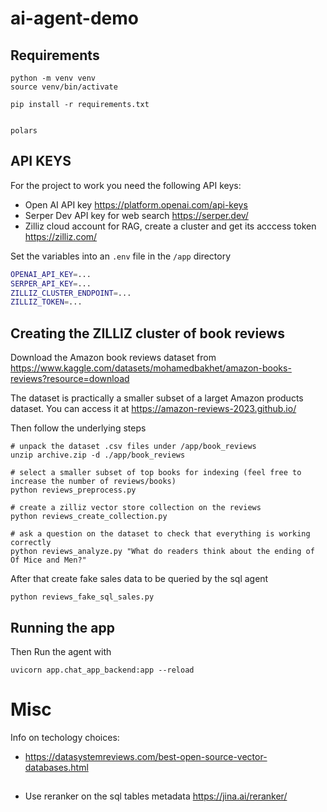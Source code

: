 # ai-agent-demo
 

## Requirements

```
python -m venv venv
source venv/bin/activate

pip install -r requirements.txt


polars
```


## API KEYS

For the project to work you need the following API keys:
* Open AI API key https://platform.openai.com/api-keys
* Serper Dev API key for web search https://serper.dev/
* Zilliz cloud account for RAG, create a cluster and get its acccess token https://zilliz.com/ 

Set the variables into an `.env` file in the `/app` directory

```bash
OPENAI_API_KEY=...
SERPER_API_KEY=...
ZILLIZ_CLUSTER_ENDPOINT=...
ZILLIZ_TOKEN=...
```

## Creating the ZILLIZ cluster of book reviews

Download the Amazon book reviews dataset from
https://www.kaggle.com/datasets/mohamedbakhet/amazon-books-reviews?resource=download 

The dataset is practically a smaller subset of a larget Amazon products dataset. You can access it at
https://amazon-reviews-2023.github.io/ 


Then follow the underlying steps
```
# unpack the dataset .csv files under /app/book_reviews
unzip archive.zip -d ./app/book_reviews

# select a smaller subset of top books for indexing (feel free to increase the number of reviews/books)
python reviews_preprocess.py

# create a zilliz vector store collection on the reviews
python reviews_create_collection.py

# ask a question on the dataset to check that everything is working correctly
python reviews_analyze.py "What do readers think about the ending of Of Mice and Men?"
```

After that create fake sales data to be queried by the sql agent

```
python reviews_fake_sql_sales.py
```

## Running the app

Then Run the agent with
```
uvicorn app.chat_app_backend:app --reload
```







# Misc

Info on techology choices:
* https://datasystemreviews.com/best-open-source-vector-databases.html




##

* Use reranker on the sql tables metadata https://jina.ai/reranker/
